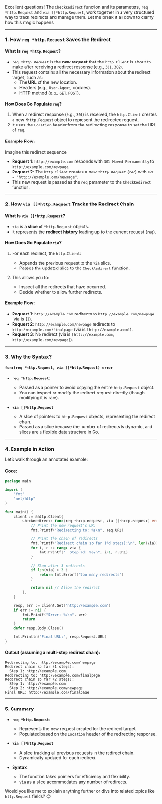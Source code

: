 Excellent questions! The `CheckRedirect` function and its parameters, `req *http.Request` and `via []*http.Request`, work together in a very structured way to track redirects and manage them. Let me break it all down to clarify how this magic happens.

---

### **1. How `req *http.Request` Saves the Redirect**

#### **What Is `req *http.Request`?**

- `req *http.Request` is the **new request** that the `http.Client` is about to make after receiving a redirect response (e.g., `301`, `302`).
- This request contains all the necessary information about the redirect target, such as:
    - The **URL** of the new location.
    - Headers (e.g., `User-Agent`, cookies).
    - HTTP method (e.g., `GET`, `POST`).

#### **How Does Go Populate `req`?**

1. When a redirect response (e.g., `301`) is received, the `http.Client` creates a new `*http.Request` object to represent the redirected request.
2. It uses the `Location` header from the redirecting response to set the URL of `req`.

#### **Example Flow:**

Imagine this redirect sequence:

- **Request 1**: `http://example.com` responds with `301 Moved Permanently` to `http://example.com/newpage`.
- **Request 2**: The `http.Client` creates a new `*http.Request` (`req`) with `URL = "http://example.com/newpage"`.
- This new request is passed as the `req` parameter to the `CheckRedirect` function.

---

### **2. How `via []*http.Request` Tracks the Redirect Chain**

#### **What Is `via []*http.Request`?**

- `via` is a **slice** of `*http.Request` objects.
- It represents the **redirect history** leading up to the current request (`req`).

#### **How Does Go Populate `via`?**

1. For each redirect, the `http.Client`:
    
    - Appends the previous request to the `via` slice.
    - Passes the updated slice to the `CheckRedirect` function.
2. This allows you to:
    
    - Inspect all the redirects that have occurred.
    - Decide whether to allow further redirects.

#### **Example Flow:**

- **Request 1**: `http://example.com` redirects to `http://example.com/newpage` (via is `[]`).
- **Request 2**: `http://example.com/newpage` redirects to `http://example.com/finalpage` (via is `[http://example.com]`).
- **Request 3**: No redirect (via is `[http://example.com, http://example.com/newpage]`).

---

### **3. Why the Syntax?**

#### **`func(req *http.Request, via []*http.Request) error`**

- **`req *http.Request`**:
    
    - Passed as a pointer to avoid copying the entire `http.Request` object.
    - You can inspect or modify the redirect request directly (though modifying it is rare).
- **`via []*http.Request`**:
    
    - A slice of pointers to `http.Request` objects, representing the redirect chain.
    - Passed as a slice because the number of redirects is dynamic, and slices are a flexible data structure in Go.

---

### **4. Example in Action**

Let’s walk through an annotated example:

#### Code:

```go
package main

import (
	"fmt"
	"net/http"
)

func main() {
	client := &http.Client{
		CheckRedirect: func(req *http.Request, via []*http.Request) error {
			// Print the new request's URL
			fmt.Printf("Redirecting to: %s\n", req.URL)

			// Print the chain of redirects
			fmt.Printf("Redirect chain so far (%d steps):\n", len(via))
			for i, r := range via {
				fmt.Printf("  Step %d: %s\n", i+1, r.URL)
			}

			// Stop after 3 redirects
			if len(via) > 3 {
				return fmt.Errorf("too many redirects")
			}

			return nil // Allow the redirect
		},
	}

	resp, err := client.Get("http://example.com")
	if err != nil {
		fmt.Printf("Error: %v\n", err)
		return
	}
	defer resp.Body.Close()

	fmt.Println("Final URL:", resp.Request.URL)
}
```

#### Output (assuming a multi-step redirect chain):

```plaintext
Redirecting to: http://example.com/newpage
Redirect chain so far (1 steps):
  Step 1: http://example.com
Redirecting to: http://example.com/finalpage
Redirect chain so far (2 steps):
  Step 1: http://example.com
  Step 2: http://example.com/newpage
Final URL: http://example.com/finalpage
```

---

### **5. Summary**

- **`req *http.Request`**:
    
    - Represents the new request created for the redirect target.
    - Populated based on the `Location` header of the redirecting response.
- **`via []*http.Request`**:
    
    - A slice tracking all previous requests in the redirect chain.
    - Dynamically updated for each redirect.
- **Syntax**:
    
    - The function takes pointers for efficiency and flexibility.
    - `via` as a slice accommodates any number of redirects.

Would you like me to explain anything further or dive into related topics like `http.Request` fields? 😊